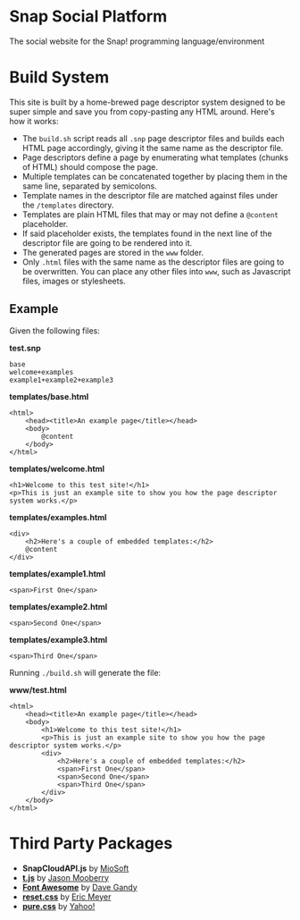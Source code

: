# Snap Social Platform

The social website for the Snap! programming language/environment

# Build System

This site is built by a home-brewed page descriptor system designed to be super simple and save you from copy-pasting any HTML around. Here's how it works:

* The `build.sh` script reads all `.snp` page descriptor files and builds each HTML page accordingly, giving it the same name as the descriptor file.
* Page descriptors define a page by enumerating what templates (chunks of HTML) should compose the page.
* Multiple templates can be concatenated together by placing them in the same line, separated by semicolons.
* Template names in the descriptor file are matched against files under the `/templates` directory.
* Templates are plain HTML files that may or may not define a `@content` placeholder.
* If said placeholder exists, the templates found in the next line of the descriptor file are going to be rendered into it.
* The generated pages are stored in the `www` folder.
* Only `.html` files with the same name as the descriptor files are going to be overwritten. You can place any other files into `www`, such as Javascript files, images or stylesheets.

## Example

Given the following files:

**test.snp**

    base
    welcome+examples
    example1+example2+example3

**templates/base.html**

    <html>
        <head><title>An example page</title></head>
        <body>
            @content
        </body>
    </html>

**templates/welcome.html**

    <h1>Welcome to this test site!</h1>
    <p>This is just an example site to show you how the page descriptor system works.</p>

**templates/examples.html**

    <div>
        <h2>Here's a couple of embedded templates:</h2>
        @content
    </div>

**templates/example1.html**

    <span>First One</span>

**templates/example2.html**

    <span>Second One</span>

**templates/example3.html**

    <span>Third One</span>

Running `./build.sh` will generate the file:

**www/test.html**

    <html>
        <head><title>An example page</title></head>
        <body>
            <h1>Welcome to this test site!</h1>
            <p>This is just an example site to show you how the page descriptor system works.</p>
            <div>
                <h2>Here's a couple of embedded templates:</h2>
                <span>First One</span>
                <span>Second One</span>
                <span>Third One</span>
            </div>
        </body>
    </html>

# Third Party Packages

* **SnapCloudAPI.js** by [MioSoft](https://www.miosoft.com/)
* **[t.js](https://github.com/jasonmoo/t.js)** by [Jason Mooberry](https://github.com/jasonmoo)
* **[Font Awesome](fontawesome.io)** by [Dave Gandy](https://github.com/davegandy)
* **[reset.css](http://meyerweb.com/eric/tools/css/reset/)** by [Eric Meyer](http://meyerweb.com/)
* **[pure.css](http://purecss.io)** by [Yahoo!](http://yahoo.com)
